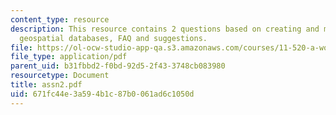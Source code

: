 ```yaml
---
content_type: resource
description: This resource contains 2 questions based on creating and maintaining
  geospatial databases, FAQ and suggestions.
file: https://ol-ocw-studio-app-qa.s3.amazonaws.com/courses/11-520-a-workshop-on-geographic-information-systems-fall-2005/671fc44e3a594b1c87b0061ad6c1050d_assn2.pdf
file_type: application/pdf
parent_uid: b31fbbd2-f0bd-92d5-2f43-3748cb083980
resourcetype: Document
title: assn2.pdf
uid: 671fc44e-3a59-4b1c-87b0-061ad6c1050d
---
```


